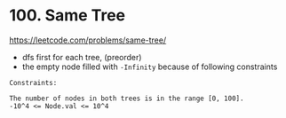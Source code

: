 # 100. Same Tree

https://leetcode.com/problems/same-tree/

- dfs first for each tree, (preorder)
- the empty node filled with `-Infinity` because of following constraints

```
Constraints:

The number of nodes in both trees is in the range [0, 100].
-10^4 <= Node.val <= 10^4

```
